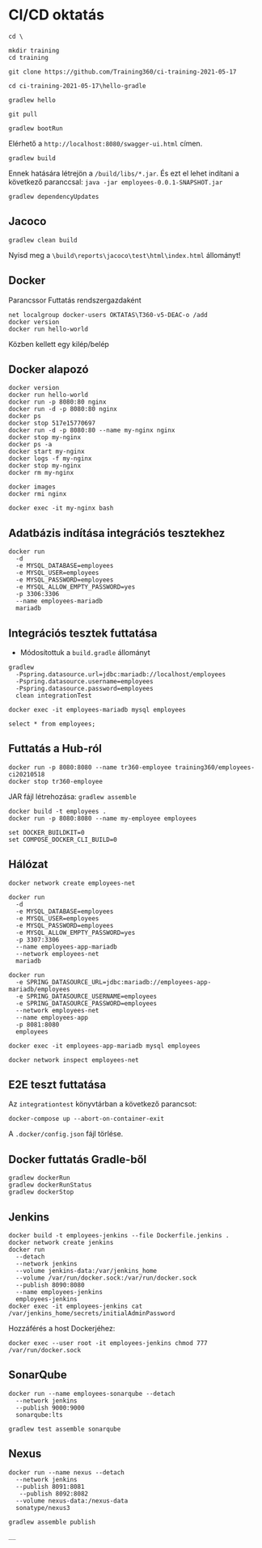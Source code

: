 # CI/CD oktatás

```shell
cd \

mkdir training
cd training

git clone https://github.com/Training360/ci-training-2021-05-17

cd ci-training-2021-05-17\hello-gradle

gradlew hello
```

```shell
git pull

gradlew bootRun
```

Elérhető a `http://localhost:8080/swagger-ui.html` címen.

```shell
gradlew build
```

Ennek hatására létrejön a `/build/libs/*.jar`. És ezt el lehet indítani
a következő paranccsal: `java -jar employees-0.0.1-SNAPSHOT.jar`

```shell
gradlew dependencyUpdates
```

## Jacoco

```shell
gradlew clean build
```

Nyisd meg a `\build\reports\jacoco\test\html\index.html` állományt!

## Docker

Parancssor Futtatás rendszergazdaként

```shell
net localgroup docker-users OKTATAS\T360-v5-DEAC-o /add
docker version
docker run hello-world
```

Közben kellett egy kilép/belép

## Docker alapozó

```shell
docker version
docker run hello-world
docker run -p 8080:80 nginx
docker run -d -p 8080:80 nginx
docker ps
docker stop 517e15770697
docker run -d -p 8080:80 --name my-nginx nginx
docker stop my-nginx
docker ps -a
docker start my-nginx
docker logs -f my-nginx
docker stop my-nginx
docker rm my-nginx

docker images
docker rmi nginx

docker exec -it my-nginx bash
```


## Adatbázis indítása integrációs tesztekhez

```shell
docker run 
  -d
  -e MYSQL_DATABASE=employees 
  -e MYSQL_USER=employees 
  -e MYSQL_PASSWORD=employees 
  -e MYSQL_ALLOW_EMPTY_PASSWORD=yes
  -p 3306:3306 
  --name employees-mariadb 
  mariadb
```

## Integrációs tesztek futtatása

* Módosítottuk a `build.gradle` állományt

```shell
gradlew 
  -Pspring.datasource.url=jdbc:mariadb://localhost/employees 
  -Pspring.datasource.username=employees  
  -Pspring.datasource.password=employees 
  clean integrationTest

docker exec -it employees-mariadb mysql employees

select * from employees;
```

## Futtatás a Hub-ról

```shell
docker run -p 8080:8080 --name tr360-employee training360/employees-ci20210518
docker stop tr360-employee
```

JAR fájl létrehozása: `gradlew assemble`

```
docker build -t employees .
docker run -p 8080:8080 --name my-employee employees
```

```shell
set DOCKER_BUILDKIT=0
set COMPOSE_DOCKER_CLI_BUILD=0
```

## Hálózat

```shell
docker network create employees-net

docker run 
  -d
  -e MYSQL_DATABASE=employees 
  -e MYSQL_USER=employees 
  -e MYSQL_PASSWORD=employees 
  -e MYSQL_ALLOW_EMPTY_PASSWORD=yes
  -p 3307:3306 
  --name employees-app-mariadb 
  --network employees-net
  mariadb

docker run 
  -e SPRING_DATASOURCE_URL=jdbc:mariadb://employees-app-mariadb/employees
  -e SPRING_DATASOURCE_USERNAME=employees
  -e SPRING_DATASOURCE_PASSWORD=employees
  --network employees-net
  --name employees-app
  -p 8081:8080 
  employees

docker exec -it employees-app-mariadb mysql employees

docker network inspect employees-net
```

## E2E teszt futtatása

Az `integrationtest` könyvtárban a következő parancsot:

```shell
docker-compose up --abort-on-container-exit
```

A `.docker/config.json` fájl törlése.

## Docker futtatás Gradle-ből

```shell
gradlew dockerRun
gradlew dockerRunStatus
gradlew dockerStop
```

## Jenkins

```shell
docker build -t employees-jenkins --file Dockerfile.jenkins .
docker network create jenkins
docker run 
  --detach 
  --network jenkins 
  --volume jenkins-data:/var/jenkins_home 
  --volume /var/run/docker.sock:/var/run/docker.sock 
  --publish 8090:8080 
  --name employees-jenkins 
  employees-jenkins
docker exec -it employees-jenkins cat /var/jenkins_home/secrets/initialAdminPassword
```

Hozzáférés a host Dockerjéhez:

```shell
docker exec --user root -it employees-jenkins chmod 777 /var/run/docker.sock
```

## SonarQube

```shell
docker run --name employees-sonarqube --detach 
  --network jenkins 
  --publish 9000:9000 
  sonarqube:lts

gradlew test assemble sonarqube
```

## Nexus

```shell
docker run --name nexus --detach
  --network jenkins
  --publish 8091:8081
   --publish 8092:8082
  --volume nexus-data:/nexus-data
  sonatype/nexus3

gradlew assemble publish

__
```

